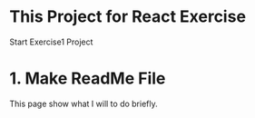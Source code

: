 # This Project for React Exercise
Start Exercise1 Project

# 1. Make ReadMe File
This page show what I will to do briefly.
